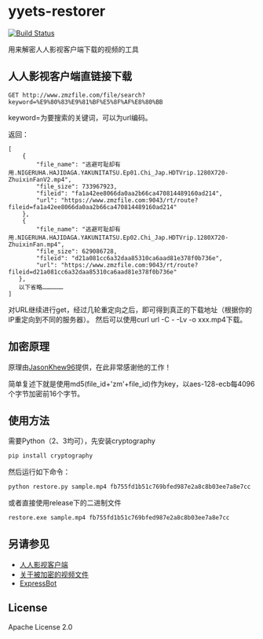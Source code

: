 # yyets-restorer
[![Build Status](https://travis-ci.org/BennyThink/yyets-restorer.svg?branch=master)](https://travis-ci.org/BennyThink/yyets-restorer)

用来解密人人影视客户端下载的视频的工具



## 人人影视客户端直链接下载 ##
```
GET http://www.zmzfile.com/file/search?keyword=%E9%80%83%E9%81%BF%E5%8F%AF%E8%80%BB
```
keyword=为要搜索的关键词，可以为url编码。

返回：

```
[
    {
        "file_name": "逃避可耻却有用.NIGERUHA.HAJIDAGA.YAKUNITATSU.Ep01.Chi_Jap.HDTVrip.1280X720-ZhuixinFanV2.mp4",
        "file_size": 733967923,
        "fileid": "fa1a42ee8066da0aa2b66ca470814489160ad214",
        "url": "https://www.zmzfile.com:9043/rt/route?fileid=fa1a42ee8066da0aa2b66ca470814489160ad214"
    },
    {
        "file_name": "逃避可耻却有用.NIGERUHA.HAJIDAGA.YAKUNITATSU.Ep02.Chi_Jap.HDTVrip.1280X720-ZhuixinFan.mp4",
        "file_size": 629086728,
        "fileid": "d21a081cc6a32daa85310ca6aad81e378f0b736e",
        "url": "https://www.zmzfile.com:9043/rt/route?fileid=d21a081cc6a32daa85310ca6aad81e378f0b736e"
   },
   以下省略………………
]
```
对URL继续进行get，经过几轮重定向之后，即可得到真正的下载地址（根据你的IP重定向到不同的服务器）。
然后可以使用curl url -C - -Lv -o xxx.mp4下载。

## 加密原理 ##
原理由[JasonKhew96](https://github.com/BennyThink/ExpressBot/issues/3)提供，在此非常感谢他的工作！

简单复述下就是使用md5(file_id+'zm'+file_id)作为key，以aes-128-ecb每4096个字节加密前16个字节。

## 使用方法 ##
需要Python（2、3均可），先安装cryptography
```bash
pip install cryptography
```
然后运行如下命令：
```bash
python restore.py sample.mp4 fb755fd1b51c769bfed987e2a8c8b03ee7a8e7cc
```
或者直接使用release下的二进制文件
```cmd
restore.exe sample.mp4 fb755fd1b51c769bfed987e2a8c8b03ee7a8e7cc
```

## 另请参见 ##
* [人人影视客户端](http://app.zimuzu.tv/)
* [关于被加密的视频文件](https://github.com/BennyThink/ExpressBot/issues/3)
* [ExpressBot](https://github.com/BennyThink/ExpressBot)

## License ##
Apache License 2.0